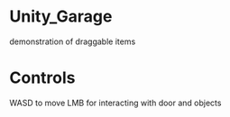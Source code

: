 # Unity_Garage
demonstration of draggable items
# Controls
WASD to move
LMB for interacting with door and objects
